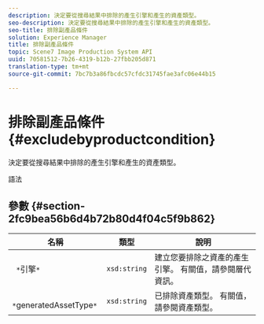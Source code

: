 ```yaml
---
description: 決定要從搜尋結果中排除的產生引擎和產生的資產類型。
seo-description: 決定要從搜尋結果中排除的產生引擎和產生的資產類型。
seo-title: 排除副產品條件
solution: Experience Manager
title: 排除副產品條件
topic: Scene7 Image Production System API
uuid: 70581512-7b26-4319-b12b-27fbb205d871
translation-type: tm+mt
source-git-commit: 7bc7b3a86fbcdc57cfdc31745fae3afc06e44b15

---
```



# 排除副產品條件{#excludebyproductcondition}

決定要從搜尋結果中排除的產生引擎和產生的資產類型。

語法

## 參數 {#section-2fc9bea56b6d4b72b80d4f04c5f9b862}

| 名稱 | 類型 | 說明 |
|---|---|---|
| ` *`引擎`*` | `xsd:string` | 建立您要排除之資產的產生引擎。 有關值，請參閱層代資訊。 |
| ` *`generatedAssetType`*` | `xsd:string` | 已排除資產類型。 有關值，請參閱資產類型。 |

